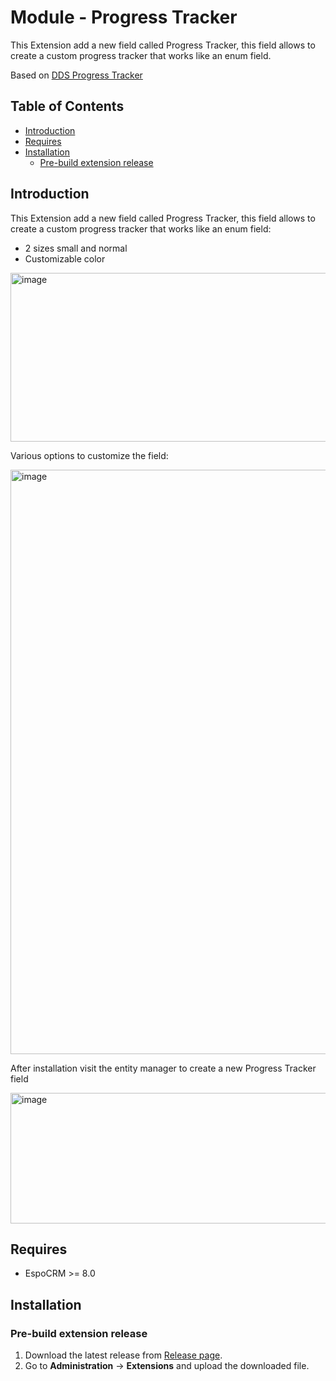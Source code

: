 # Module - Progress Tracker
This Extension add a new field called Progress Tracker, this field allows to create a custom progress tracker that works like an enum field.

Based on [DDS Progress Tracker](https://www.delldesignsystem.com/components/progress-tracker/?tab=Vanilla)
## Table of Contents

* [Introduction](#introduction)
* [Requires](#requires)
* [Installation](#installation)
    * [Pre-build extension release](#pre-build-extension-release)

## Introduction

This Extension add a new field called Progress Tracker, this field allows to create a custom progress tracker that works like an enum field:

- 2 sizes small and normal
- Customizable color

<img width="693" height="270" alt="image" src="https://github.com/user-attachments/assets/7fe37331-767f-4604-8903-baf6332f962f" />

Various options to customize the field:

<img width="632" height="935" alt="image" src="https://github.com/user-attachments/assets/48d7fd98-1cca-44e3-a857-1c9aa5f78739" />


After installation visit the entity manager to create a new Progress Tracker field

<img width="1657" height="209" alt="image" src="https://github.com/user-attachments/assets/1fdd3d6b-9bf8-422a-a92b-3b0a07c3a393" />




## Requires

- EspoCRM >= 8.0


## Installation

### Pre-build extension release

1. Download the latest release from [Release page](https://github.com/Kharg/progress-tracker/releases/latest).
2. Go to **Administration** -> **Extensions** and upload the downloaded file.

